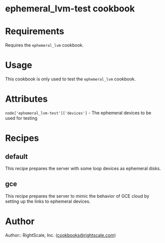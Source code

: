 # ephemeral_lvm-test cookbook

# Requirements

Requires the `ephemeral_lvm` cookbook.

# Usage

This cookbook is only used to test the `ephemeral_lvm` cookbook.

# Attributes

`node['ephemeral_lvm-test']['devices']` - The ephemeral devices to be used for testing

# Recipes

## default

This recipe prepares the server with some loop devices as ephemeral disks.

## gce

This recipe prepares the server to mimic the behavior of GCE cloud by setting up the links to ephemeral devices.

# Author

Author:: RightScale, Inc. (<cookbooks@rightscale.com>)
